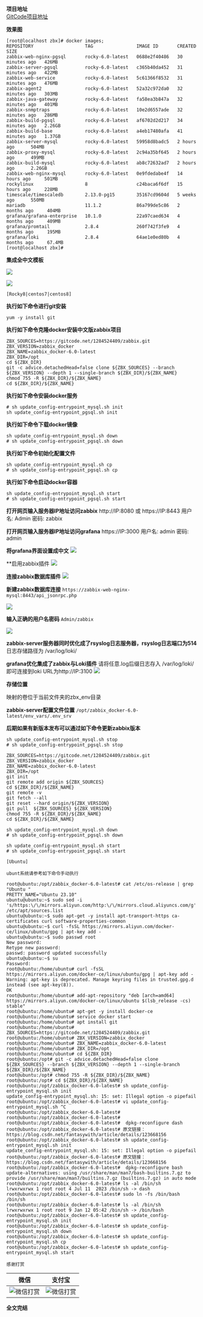 **项目地址**  
[GitCode项目地址](https://gitcode.net/1284524409/zabbix/-/tree/zabbix_docker)

**效果图**
```  
[root@localhost zbx]# docker images;
REPOSITORY                   TAG                IMAGE ID       CREATED          SIZE
zabbix-web-nginx-pgsql       rocky-6.0-latest   0688e2f40486   30 minutes ago   426MB
zabbix-server-pgsql          rocky-6.0-latest   c365b40da452   31 minutes ago   422MB
zabbix-web-service           rocky-6.0-latest   5c61366f8532   31 minutes ago   476MB
zabbix-agent2                rocky-6.0-latest   52a32c972da0   32 minutes ago   303MB
zabbix-java-gateway          rocky-6.0-latest   fa58ea3b847a   32 minutes ago   401MB
zabbix-snmptraps             rocky-6.0-latest   10e2d6557ade   32 minutes ago   286MB
zabbix-build-pgsql           rocky-6.0-latest   af6702d2d217   34 minutes ago   2.26GB
zabbix-build-base            rocky-6.0-latest   a4eb17480afa   41 minutes ago   1.37GB
zabbix-server-mysql          rocky-6.0-latest   59958d8badc5   2 hours ago      504MB
zabbix-proxy-mysql           rocky-6.0-latest   2c94a35bf645   2 hours ago      499MB
zabbix-build-mysql           rocky-6.0-latest   ab8c72632ad7   2 hours ago      2.26GB
zabbix-web-nginx-mysql       rocky-6.0-latest   0e9fdedabe4f   14 hours ago     501MB
rockylinux                   8                  c24baca6f6df   15 hours ago     228MB
timescale/timescaledb        2.13.0-pg15        35167cd9604d   5 weeks ago      550MB
mariadb                      11.1.2             86a799de5c86   2 months ago     404MB
grafana/grafana-enterprise   10.1.0             22a97caed634   4 months ago     409MB
grafana/promtail             2.8.4              260f742f3fe9   4 months ago     195MB
grafana/loki                 2.8.4              64ae1e0ed80b   4 months ago     67.4MB
[root@localhost zbx]# 
```  
  
**集成全中文模板**  
  
![](https://gitcode.net/1284524409/zabbix/-/raw/zabbix_docker/vx_images/8f09f045a9dc42a0bb47d97e3ec5963b.png)  
  
![](https://gitcode.net/1284524409/zabbix/-/raw/zabbix_docker/vx_images/ce76ece189844eaa94629d9c59beb845.png)

`[Rocky8|centos7|centos8]`

**执行如下命令进行git安装**

```
yum -y install git
```

**执行如下命令克隆docker安装中文版zabbix项目**

```
ZBX_SOURCES=https://gitcode.net/1284524409/zabbix.git
ZBX_VERSION=zabbix_docker
ZBX_NAME=zabbix_docker-6.0-latest
ZBX_DIR=/opt
cd ${ZBX_DIR}
git -c advice.detachedHead=false clone ${ZBX_SOURCES} --branch ${ZBX_VERSION} --depth 1 --single-branch ${ZBX_DIR}/${ZBX_NAME}
chmod 755 -R ${ZBX_DIR}/${ZBX_NAME}
cd ${ZBX_DIR}/${ZBX_NAME}
```

**执行如下命令安装docker服务**

```
# sh update_config-entrypoint_mysql.sh init
sh update_config-entrypoint_pgsql.sh init
```

**执行如下命令下载docker镜像**

```
sh update_config-entrypoint_mysql.sh down
# sh update_config-entrypoint_pgsql.sh down
```

**执行如下命令初始化配置文件**

```
sh update_config-entrypoint_mysql.sh cp
# sh update_config-entrypoint_pgsql.sh cp
```

**执行如下命令启动docker容器**

```
sh update_config-entrypoint_mysql.sh start
# sh update_config-entrypoint_pgsql.sh start
```

**打开网页输入服务器IP地址访问zabbix**
http://IP:8080 或 https://IP:8443
用户名: Admin
密码: zabbix

**打开网页输入服务器IP地址访问grafana**
https://IP:3000
用户名: admin
密码: admin

**将grafana界面设置成中文**
![](https://gitcode.net/1284524409/zabbix/-/raw/zabbix_docker/vx_images/2cc17fdd154217656975030bc6636523.png)

**启用zabbix插件
![](https://gitcode.net/1284524409/zabbix/-/raw/zabbix_docker/vx_images/844a584f0789fc28205b2b5a8302938c.png)

**连接zabbix数据库插件**
![](https://gitcode.net/1284524409/zabbix/-/raw/zabbix_docker/vx_images/c87b39af3050dac2ecb62c7365bc7a7b.png)

**新建zabbix数据库连接**
`https://zabbix-web-nginx-mysql:8443/api_jsonrpc.php`

![](https://gitcode.net/1284524409/zabbix/-/raw/zabbix_docker/vx_images/c68d9dbf98134214aa759dd25bbfbb2e.png)

**输入正确的用户名密码**
`Admin/zabbix`

![](https://gitcode.net/1284524409/zabbix/-/raw/zabbix_docker/vx_images/aa5fd658ee04a9dd7687e459b3064dbe.png)


**zabbix-server服务器同时优化成了rsyslog日志服务器，rsyslog日志端口为514**
日志存储路径为 /var/log/loki/

**grafana优化集成了zabbix与Loki插件**
请将任意.log后缀日志存入 /var/log/loki/即可连接到loki
URL为http://IP:3100
![](https://gitcode.net/1284524409/zabbix/-/raw/zabbix_docker/vx_images/c469826e35f6d0735418cbb9ca008b22.png)

**存储位置**

映射的卷位于当前文件夹的zbx_env目录

**zabbix-server配置文件位置**
`/opt/zabbix_docker-6.0-latest/env_vars/.env_srv`

**后期如果有新版本发布可以通过如下命令更新zabbix版本**

```
sh update_config-entrypoint_mysql.sh stop
# sh update_config-entrypoint_pgsql.sh stop

ZBX_SOURCES=https://gitcode.net/1284524409/zabbix.git
ZBX_VERSION=zabbix_docker
ZBX_NAME=zabbix_docker-6.0-latest
ZBX_DIR=/opt
git init
git remote add origin ${ZBX_SOURCES}
cd ${ZBX_DIR}/${ZBX_NAME}
git remote -v
git fetch --all
git reset --hard origin/${ZBX_VERSION}
git pull  ${ZBX_SOURCES} ${ZBX_VERSION}
chmod 755 -R ${ZBX_DIR}/${ZBX_NAME}
cd ${ZBX_DIR}/${ZBX_NAME}

sh update_config-entrypoint_mysql.sh down
# sh update_config-entrypoint_pgsql.sh down

sh update_config-entrypoint_mysql.sh start
# sh update_config-entrypoint_pgsql.sh start
```

`[Ubuntu]`

`ubunt系统请参考如下命令手动执行`

```
root@ubuntu:/opt/zabbix_docker-6.0-latest# cat /etc/os-release | grep "Ubuntu "
PRETTY_NAME="Ubuntu 23.10"
ubuntu@ubuntu:~$ sudo sed -i 's/https:\/\/mirrors.aliyun.com/http:\/\/mirrors.cloud.aliyuncs.com/g' /etc/apt/sources.list
ubuntu@ubuntu:~$ sudo apt-get -y install apt-transport-https ca-certificates curl software-properties-common
ubuntu@ubuntu:~$ curl -fsSL https://mirrors.aliyun.com/docker-ce/linux/ubuntu/gpg | apt-key add -
ubuntu@ubuntu:~$ sudo passwd root
New password: 
Retype new password: 
passwd: password updated successfully
ubuntu@ubuntu:~$ su
Password: 
root@ubuntu:/home/ubuntu# curl -fsSL https://mirrors.aliyun.com/docker-ce/linux/ubuntu/gpg | apt-key add -
Warning: apt-key is deprecated. Manage keyring files in trusted.gpg.d instead (see apt-key(8)).
OK
root@ubuntu:/home/ubuntu# add-apt-repository "deb [arch=amd64] https://mirrors.aliyun.com/docker-ce/linux/ubuntu $(lsb_release -cs) stable"
root@ubuntu:/home/ubuntu# apt-get -y install docker-ce
root@ubuntu:/home/ubuntu# service docker start
root@ubuntu:/home/ubuntu# apt install git
root@ubuntu:/home/ubuntu# ZBX_SOURCES=https://gitcode.net/1284524409/zabbix.git
root@ubuntu:/home/ubuntu# ZBX_VERSION=zabbix_docker
root@ubuntu:/home/ubuntu# ZBX_NAME=zabbix_docker-6.0-latest
root@ubuntu:/home/ubuntu# ZBX_DIR=/opt
root@ubuntu:/home/ubuntu# cd ${ZBX_DIR}
root@ubuntu:/opt# git -c advice.detachedHead=false clone ${ZBX_SOURCES} --branch ${ZBX_VERSION} --depth 1 --single-branch ${ZBX_DIR}/${ZBX_NAME}
root@ubuntu:/opt# chmod 755 -R ${ZBX_DIR}/${ZBX_NAME}
root@ubuntu:/opt# cd ${ZBX_DIR}/${ZBX_NAME}
root@ubuntu:/opt/zabbix_docker-6.0-latest# sh update_config-entrypoint_mysql.sh init
update_config-entrypoint_mysql.sh: 15: set: Illegal option -o pipefail
root@ubuntu:/opt/zabbix_docker-6.0-latest# vi update_config-entrypoint_mysql.sh ^C
root@ubuntu:/opt/zabbix_docker-6.0-latest# 
root@ubuntu:/opt/zabbix_docker-6.0-latest# 
root@ubuntu:/opt/zabbix_docker-6.0-latest#  dpkg-reconfigure dash
root@ubuntu:/opt/zabbix_docker-6.0-latest# 原文链接：https://blog.csdn.net/fantasywith/article/details/123668156
root@ubuntu:/opt/zabbix_docker-6.0-latest# sh update_config-entrypoint_mysql.sh init
update_config-entrypoint_mysql.sh: 15: set: Illegal option -o pipefail
root@ubuntu:/opt/zabbix_docker-6.0-latest# 原文链接：https://blog.csdn.net/fantasywith/article/details/123668156
root@ubuntu:/opt/zabbix_docker-6.0-latest#  dpkg-reconfigure bash
update-alternatives: using /usr/share/man/man7/bash-builtins.7.gz to provide /usr/share/man/man7/builtins.7.gz (builtins.7.gz) in auto mode
root@ubuntu:/opt/zabbix_docker-6.0-latest# ls -al /bin/sh
lrwxrwxrwx 1 root root 4 Jul 11  2023 /bin/sh -> dash
root@ubuntu:/opt/zabbix_docker-6.0-latest# sudo ln -fs /bin/bash /bin/sh
root@ubuntu:/opt/zabbix_docker-6.0-latest# ls -al /bin/sh
lrwxrwxrwx 1 root root 9 Jan 12 05:42 /bin/sh -> /bin/bash
root@ubuntu:/opt/zabbix_docker-6.0-latest# sh update_config-entrypoint_mysql.sh init
root@ubuntu:/opt/zabbix_docker-6.0-latest# sh update_config-entrypoint_mysql.sh down
root@ubuntu:/opt/zabbix_docker-6.0-latest# sh update_config-entrypoint_mysql.sh cp
root@ubuntu:/opt/zabbix_docker-6.0-latest# sh update_config-entrypoint_mysql.sh start
```

`感谢打赏`    

| **微信** | **支付宝** |
| :--: | :--: |
| ![微信打赏](https://gitcode.net/1284524409/zabbix/-/raw/zabbix_docker/thanks_wx.jpg) | ![微信打赏](https://gitcode.net/1284524409/zabbix/-/raw/zabbix_docker/thanks_zfb.jpg) |

**全文完结**